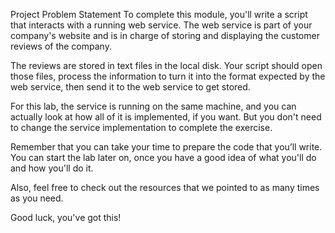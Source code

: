 Project Problem Statement
To complete this module, you'll write a script that interacts with a running web service. The web service is part of your company's website and is in charge of storing and displaying the customer reviews of the company.

The reviews are stored in text files in the local disk. Your script should open those files, process the information to turn it into the format expected by the web service, then send it to the web service to get stored.

For this lab, the service is running on the same machine, and you can actually look at how all of it is implemented, if you want. But you don't need to change the service implementation to complete the exercise.

Remember that you can take your time to prepare the code that you’ll write. You can start the lab later on, once you have a good idea of what you'll do and how you'll do it.

Also, feel free to check out the resources that we pointed to as many times as you need.

Good luck, you've got this!
